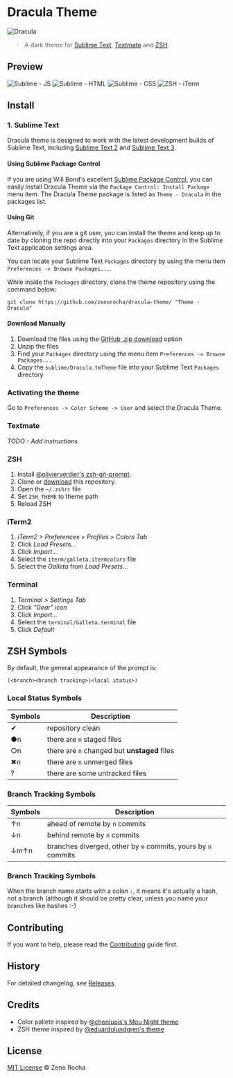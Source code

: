 # Dracula Theme

![Dracula](http://f.cl.ly/items/423k0M3s033h2W3J0w2L/dracula.gif)

> A dark theme for [Sublime Text](http://www.sublimetext.com/3), [Textmate](http://macromates.com/) and [ZSH](http://www.zsh.org/).

## Preview

![Sublime - JS](http://f.cl.ly/items/3k3e1k2h3n2A3u333R0c/dracula-js.png)
![Sublime - HTML](http://f.cl.ly/items/3K1h2e0V0O0b0l1a0J0N/dracula-html.png)
![Sublime - CSS](http://f.cl.ly/items/2K3V3Z0N0C3r2J1G2D14/dracula-css.png)
![ZSH - iTerm](http://f.cl.ly/items/351c3R091Q1O471K0P0l/dracula-iterm.png)

## Install

### 1. Sublime Text

Dracula theme is designed to work with the latest development builds of Sublime Text, including [Sublime Text 2](http://www.sublimetext.com/dev) and [Sublime Text 3](http://www.sublimetext.com/3dev).

#### Using Sublime Package Control

If you are using Will Bond's excellent [Sublime Package Control](http://wbond.net/sublime_packages/package_control), you can easily install Dracula Theme via the `Package Control: Install Package` menu item. The Dracula Theme package is listed as `Theme - Dracula` in the packages list.

#### Using Git

Alternatively, if you are a git user, you can install the theme and keep up to date by cloning the repo directly into your `Packages` directory in the Sublime Text application settings area.

You can locate your Sublime Text `Packages` directory by using the menu item `Preferences -> Browse Packages...`.

While inside the `Packages` directory, clone the theme repository using the command below:

    git clone https://github.com/zenorocha/dracula-theme/ "Theme - Dracula"

#### Download Manually

1. Download the files using the [GitHub .zip download](https://github.com/zenorocha/dracula-theme/archive/master.zip) option
2. Unzip the files
3. Find your `Packages` directory using the menu item  `Preferences -> Browse Packages...`
4. Copy the `sublime/Dracula.tmTheme` file into your Sublime Text `Packages` directory

### Activating the theme

Go to `Preferences -> Color Scheme -> User` and select the Dracula Theme.

### Textmate

*TODO - Add instructions*

### ZSH

1. Install [@olivierverdier's zsh-git-prompt](https://github.com/olivierverdier/zsh-git-prompt).
2. Clone or [download](https://github.com/zenorocha/galleta-theme/archive/master.zip) this repository.
3. Open the `~/.zshrc` file
4. Set `ZSH_THEME` to theme path
5. Reload ZSH

### iTerm2

1. *iTerm2 > Preferences > Profiles > Colors Tab*
2. Click *Load Presets...*
3. Click *Import...*
4. Select the `iterm/galleta.itermcolors` file
5. Select the *Galleta* from *Load Presets...*

### Terminal

1. *Terminal > Settings Tab*
2. Click *"Gear" icon*
3. Click *Import...*
4. Select the `terminal/Galleta.terminal` file
5. Click *Default*

## ZSH Symbols

By default, the general appearance of the prompt is:

```
(<branch><branch tracking>|<local status>)
```

### Local Status Symbols

Symbols | Description
---		| ---
✔		| repository clean
●n		| there are `n` staged files
○n		| there are `n` changed but **unstaged** files
✖n		| there are `n` unmerged files
?		| there are some untracked files

### Branch Tracking Symbols

Symbols | Description
---		| ---
↑n		| ahead of remote by `n` commits
↓n		| behind remote by `n` commits
↓m↑n	| branches diverged, other by ``m`` commits, yours by `n` commits

### Branch Tracking Symbols

When the branch name starts with a colon ``:``, it means it's actually a hash, not a branch (although it should be pretty clear, unless you name your branches like hashes :-)

## Contributing

If you want to help, please read the [Contributing](https://github.com/zenorocha/galleta-theme/blob/master/CONTRIBUTING.md) guide first.

## History

For detailed changelog, see [Releases](https://github.com/zenorocha/galleta-theme/releases).

## Credits

* Color pallete inspired by [@chenluois's Mou Night theme](http://mouapp.com/)
* ZSH theme inspired by [@eduardolundgren's theme](https://github.com/eduardolundgren/dotfiles/blob/master/themes/eduardolundgren.zsh-theme)

## License

[MIT License](http://zenorocha.mit-license.org/) © Zeno Rocha